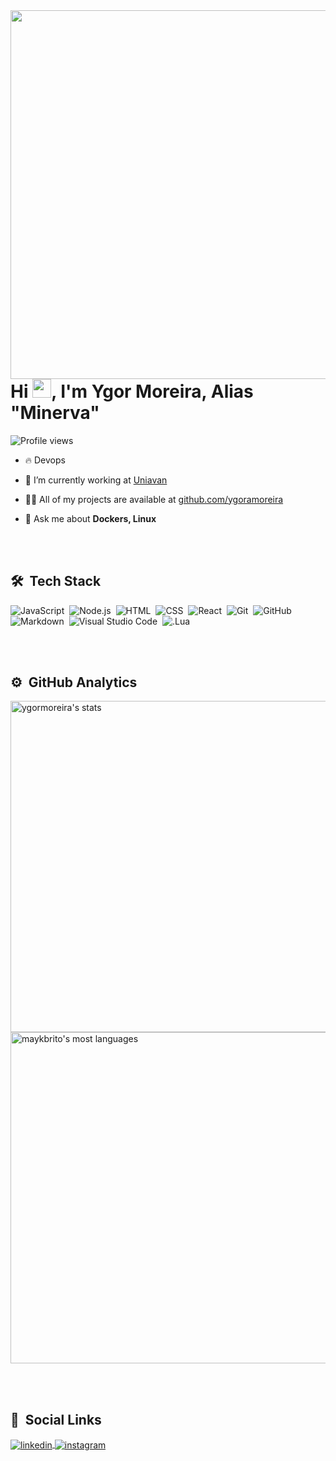 
<img align="right" height="590em" src="https://raw.githubusercontent.com/gist/ygoramoreira/d1079a12a1764701906c0bb8fba7f5d1/raw/840868ed3f3dba947e82a9ec611848f6a5d2723c/githubcard.svg"/>
<h1 align="left">Hi <img src="https://raw.githubusercontent.com/kaueMarques/kaueMarques/master/hi.gif" width="30px">, I'm Ygor Moreira, Alias "Minerva"</h1>
<p align="left"> <img src="https://komarev.com/ghpvc/?username=ygoramoreira&color=yellow" alt="Profile views" /> </p>

- 🔥 Devops

- 🔭 I’m currently working at [Uniavan](https://github.com/)

- 👨‍💻 All of my projects are available at [github.com/ygoramoreira](https://github.com/ygoramoreira)

- 💬 Ask me about **Dockers, Linux**

<br><br>

## 🛠 &nbsp;Tech Stack

![JavaScript](https://img.shields.io/badge/-JavaScript-05122A?style=flat&logo=javascript)&nbsp;
![Node.js](https://img.shields.io/badge/-Node.js-05122A?style=flat&logo=node.js)&nbsp;
![HTML](https://img.shields.io/badge/-HTML-05122A?style=flat&logo=HTML5)&nbsp;
![CSS](https://img.shields.io/badge/-CSS-05122A?style=flat&logo=CSS3&logoColor=1572B6)&nbsp;
![React](https://img.shields.io/badge/-React-05122A?style=flat&logo=react)&nbsp;
![Git](https://img.shields.io/badge/-Git-05122A?style=flat&logo=git)&nbsp;
![GitHub](https://img.shields.io/badge/-GitHub-05122A?style=flat&logo=github)&nbsp;
![Markdown](https://img.shields.io/badge/-Markdown-05122A?style=flat&logo=markdown)&nbsp;
![Visual Studio Code](https://img.shields.io/badge/-Visual%20Studio%20Code-05122A?style=flat&logo=visual-studio-code&logoColor=007ACC)&nbsp;
![.Lua](https://img.shields.io/badge/-Lua-05122A?style=flat&logo=lua)&nbsp;

<br><br>

## ⚙️ &nbsp;GitHub Analytics

<p align="left">
<img width="530em" src="https://github-readme-stats.vercel.app/api?username=ygoramoreira&show_icons=true&theme=tokyonight" alt="ygormoreira's stats"/>
<img width="530em" src="https://github-readme-stats.vercel.app/api/top-langs/?username=ygoramoreira&layout=compact&theme=tokyonight" alt="maykbrito's most languages"/>
</p>

<br><br>

## 👻 &nbsp;Social Links

<a href="https://www.linkedin.com/in/ygor-moreira-b8796111b/" target="_blank">
  <img align="center" src="https://img.shields.io/badge/-ygormoreira-05122A?style=flat&logo=linkedin" alt="linkedin"/>
</a>
<a href="https://www.instagram.com/ygoramoreira/" target="_blank">
 <img align="center" src="https://img.shields.io/badge/-ygormoreira-05122A?style=flat&logo=instagram" alt="instagram"/>
</a>
</p>



